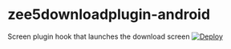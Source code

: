 # zee5downloadplugin-android
Screen plugin hook that launches the download screen
[![Deploy](https://www.herokucdn.com/deploy/button.svg)](https://www.heroku.com/deploy?template=https://github.com/applicaster-plugins/zee5downloadplugin-android)

